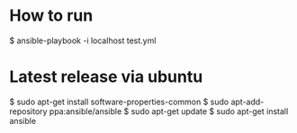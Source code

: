 # How to run


$ ansible-playbook -i localhost test.yml


# Latest release via ubuntu

$ sudo apt-get install software-properties-common
$ sudo apt-add-repository ppa:ansible/ansible
$ sudo apt-get update
$ sudo apt-get install ansible
